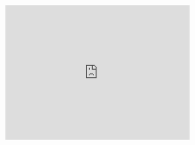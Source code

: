 

<iframe src="https://slides.com/enriquedoster/vero-research-updates/embed" width="576" height="420" title="VERO research updates" scrolling="no" frameborder="0" webkitallowfullscreen mozallowfullscreen allowfullscreen></iframe>